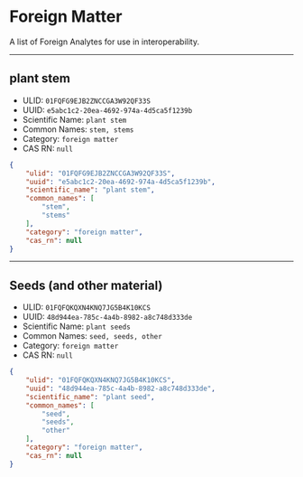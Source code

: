 # Foreign Matter
A list of Foreign Analytes for use in interoperability.

----------------------------------------

## plant stem

* ULID: `01FQFG9EJB2ZNCCGA3W92QF33S`  
* UUID: `e5abc1c2-20ea-4692-974a-4d5ca5f1239b`  
* Scientific Name: `plant stem`  
* Common Names: `stem, stems`  
* Category: `foreign matter`  
* CAS RN: `null`  

```json
{
    "ulid": "01FQFG9EJB2ZNCCGA3W92QF33S",
    "uuid": "e5abc1c2-20ea-4692-974a-4d5ca5f1239b",
    "scientific_name": "plant stem",
    "common_names": [
        "stem",
        "stems"
    ],
    "category": "foreign matter",
    "cas_rn": null
}
```

----------------------------------------

## Seeds (and other material)

* ULID: `01FQFQKQXN4KNQ7JG5B4K10KCS`  
* UUID: `48d944ea-785c-4a4b-8982-a8c748d333de`  
* Scientific Name: `plant seeds`  
* Common Names: `seed, seeds, other`  
* Category: `foreign matter`  
* CAS RN: `null`  

```json
{
    "ulid": "01FQFQKQXN4KNQ7JG5B4K10KCS",
    "uuid": "48d944ea-785c-4a4b-8982-a8c748d333de",
    "scientific_name": "plant seed",
    "common_names": [
        "seed",
        "seeds",
        "other"
    ],
    "category": "foreign matter",
    "cas_rn": null
}
```
